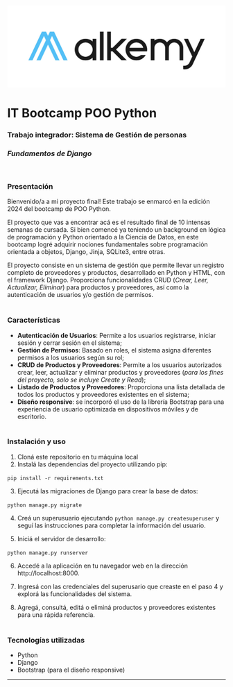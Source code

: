![](https://github.com/RominaPrestupa/Alkemy_ProyectoFinal/blob/master/static/imagenes/alk1.png)
# IT Bootcamp POO Python 

### Trabajo integrador: Sistema de Gestión de personas
### *Fundamentos de Django*
<br>

### Presentación

Bienvenido/a a mi proyecto final! 
Este trabajo se enmarcó en la edición 2024 del bootcamp de POO Python.

El proyecto que vas a encontrar acá es el resultado final de 10 intensas semanas de cursada.  Si bien comencé ya teniendo un background en lógica de programación y Python orientado a la Ciencia de Datos, en este bootcamp logré adquirir nociones fundamentales sobre programación orientada a objetos, Django, Jinja, SQLite3, entre otras. 

El proyecto consiste en un sistema de gestión que permite llevar un registro completo de proveedores y productos,  desarrollado en Python y HTML, con el framework Django. Proporciona funcionalidades CRUD (*Crear, Leer, Actualizar, Eliminar*) para productos y proveedores, así como la autenticación de usuarios y/o gestión de permisos.
<br><br>

### Características

- **Autenticación de Usuarios**: Permite a los usuarios registrarse, iniciar sesión y cerrar sesión en el sistema;
- **Gestión de Permisos**: Basado en roles, el sistema asigna diferentes permisos a los usuarios según su rol;
- **CRUD de Productos y Proveedores**: Permite a los usuarios autorizados crear, leer, actualizar y eliminar productos y proveedores (*para los fines del proyecto, solo se incluye Create y Read*);
- **Listado de Productos y Proveedores**: Proporciona una lista detallada de todos los productos y proveedores existentes en el sistema;
- **Diseño responsive**: se incorporó el uso de la librería Bootstrap para una experiencia de usuario optimizada en dispositivos móviles y de escritorio.
<br><br>
### Instalación y uso

                
1. Cloná este repositorio en tu máquina local
2. Instalá las dependencias del proyecto utilizando pip:

`pip install -r requirements.txt`

3. Ejecutá las migraciones de Django para crear la base de datos:
   
`python manage.py migrate`

4. Creá un superusuario ejecutando `python manage.py createsuperuser` y seguí las instrucciones para completar la información del usuario.

5. Iniciá el servidor de desarrollo:

`python manage.py runserver`

6. Accedé a la aplicación en tu navegador web en la dirección http://localhost:8000.
   
7. Ingresá con las credenciales del superusario que creaste en el paso 4 y explorá las funcionalidades del sistema.

8. Agregá, consultá, editá o eliminá productos y proveedores existentes para una rápida referencia.
<br><br>


### Tecnologías utilizadas

                
- Python
- Django
- Bootstrap (para el diseño responsive)

----  
